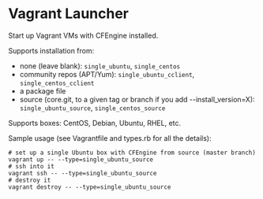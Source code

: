 Vagrant Launcher
===========

Start up Vagrant VMs with CFEngine installed.

Supports installation from:
- none (leave blank): `single_ubuntu`, `single_centos`
- community repos (APT/Yum): `single_ubuntu_cclient`, `single_centos_cclient`
- a package file
- source (core.git, to a given tag or branch if you add --install_version=X): `single_ubuntu_source`, `single_centos_source`

Supports boxes: CentOS, Debian, Ubuntu, RHEL, etc.

Sample usage (see Vagrantfile and types.rb for all the details):

```shell
# set up a single Ubuntu box with CFEngine from source (master branch)
vagrant up -- --type=single_ubuntu_source
# ssh into it
vagrant ssh -- --type=single_ubuntu_source
# destroy it
vagrant destroy -- --type=single_ubuntu_source
```
